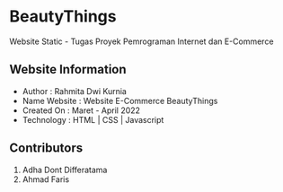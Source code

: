 # BeautyThings
Website Static - Tugas Proyek Pemrograman Internet dan E-Commerce


## Website Information

- Author : Rahmita Dwi Kurnia
- Name Website : Website E-Commerce BeautyThings
- Created On : Maret - April 2022
- Technology : HTML | CSS | Javascript

## Contributors

1. Adha Dont Differatama
2. Ahmad Faris
